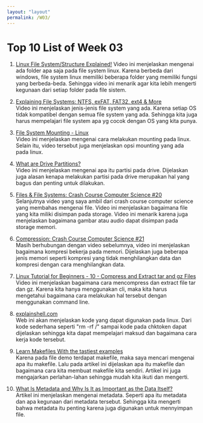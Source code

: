 ```yaml
---
layout: "layout"
permalink: /W03/
---
```


# Top 10 List of Week 03

1. [Linux File System/Structure Explained!](https://www.youtube.com/watch?v=HbgzrKJvDRw)<bri>
Video ini menjelaskan mengenai ada folder apa saja pada file system linux. Karena berbeda dari windows, file system linux memiliki beberapa folder yang memiliki fungsi yang berbeda-beda. Sehingga video ini menarik agar kita lebih mengerti kegunaan dari setiap folder pada file sistem.

2. [Explaining File Systems: NTFS, exFAT, FAT32, ext4 & More    ](https://www.youtube.com/watch?v=_h30HBYxtws)<br>
Video ini menjelaskan jenis-jenis file system yang ada. Karena setiap OS tidak kompatibel dengan semua file system yang ada. Sehingga kita juga harus mempelajari file system apa yg cocok dengan OS yang kita punya. 

3. [File System Mounting - Linux](https://www.youtube.com/watch?v=A8ITr5ZpzvA)<br>
Video ini menjelaskan mengenai cara melakukan mounting pada linux. Selain itu, video tersebut juga menjelaskan opsi mounting yang ada pada linux.

4. [What are Drive Partitions?](https://www.youtube.com/watch?v=AeUM4kR67XQ)<br>
Video ini menjelaskan mengenai apa itu partisi pada drive. Dijelaskan juga alasan kenapa melakukan partisi pada drive merupakan hal yang bagus dan penting untuk dilakukan.

5. [Files & File Systems: Crash Course Computer Science #20](https://www.youtube.com/watch?v=KN8YgJnShPM)<br>
Selanjutnya video yang saya ambil dari crash course computer science yang membahas mengenai file. Video ini menjelaskan bagaimana file yang kita miliki disimpan pada storage. Video ini menarik karena juga menjelaskan bagaimana gambar atau audio dapat disimpan pada storage memori.

6. [Compression: Crash Course Computer Science #21](https://www.youtube.com/watch?v=OtDxDvCpPL4)<br>
Masih berhubungan dengan video sebelumnya, video ini menjelaskan bagaimana kompresi bekerja pada memori. Dijelaskan juga beberapa jenis memori seperti kompresi yang tidak menghilangkan data dan kompresi dengan cara menghilangkan data.

7. [Linux Tutorial for Beginners - 10 - Compress and Extract tar and gz Files](https://www.youtube.com/watch?v=EWONqLqSxYc)<br>
Video ini menjelaskan bagaimana cara mencompress dan extract file tar dan gz. Karena kita hanya menggunakan cli, maka kita harus mengetahui bagaimana cara melakukan hal tersebut dengan menggunakan command line.

8. [explainshell.com](https://explainshell.com/)<br>
Web ini akan menjelaskan kode yang dapat digunakan pada linux. Dari kode sederhana seperti "rm -rf /" sampai kode pada chktoken dapat dijelaskan sehingga kita dapat mempelajari maksud dan bagaimana cara kerja kode tersebut.

9. [Learn Makefiles With the tastiest examples](https://makefiletutorial.com/)<br>
Karena pada file demo terdapat makefile, maka saya mencari mengenai apa itu makefile. Lalu pada artikel ini dijelaskan apa itu makefile dan bagaimana cara kita membuat makefile kita sendiri. Artikel ini juga mengajarkan perlahan-lahan sehingga mudah kita ikuti dan mengerti.

10. [What Is Metadata and Why Is It as Important as the Data Itself?](https://www.opendatasoft.com/blog/2016/08/25/what-is-metadata-and-why-is-it-important-data)<br>
Artikel ini menjelaskan mengenai metadata. Seperti apa itu metadata dan apa kegunaan dari metadata tersebut. Sehingga kita mengerti bahwa metadata itu penting karena juga digunakan untuk mennyimpan file.
